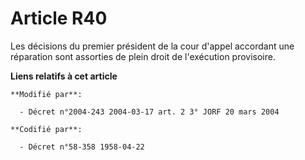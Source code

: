 # Article R40

Les décisions du premier président de la cour d'appel accordant une réparation sont assorties de plein droit de l'exécution
provisoire.

**Liens relatifs à cet article**

	**Modifié par**:

	  - Décret n°2004-243 2004-03-17 art. 2 3° JORF 20 mars 2004

	**Codifié par**:

	  - Décret n°58-358 1958-04-22
